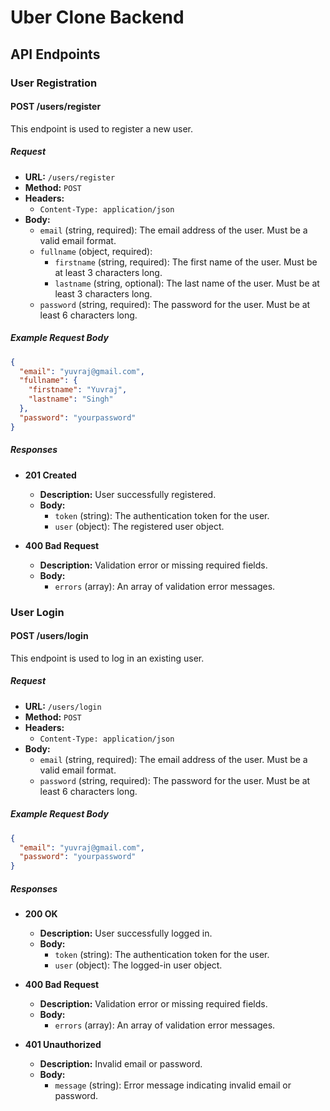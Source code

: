 # Uber Clone Backend

## API Endpoints

### User Registration

#### POST /users/register

This endpoint is used to register a new user.

##### Request

- **URL:** `/users/register`
- **Method:** `POST`
- **Headers:**
  - `Content-Type: application/json`
- **Body:**
  - `email` (string, required): The email address of the user. Must be a valid email format.
  - `fullname` (object, required):
    - `firstname` (string, required): The first name of the user. Must be at least 3 characters long.
    - `lastname` (string, optional): The last name of the user. Must be at least 3 characters long.
  - `password` (string, required): The password for the user. Must be at least 6 characters long.

##### Example Request Body

```json
{
  "email": "yuvraj@gmail.com",
  "fullname": {
    "firstname": "Yuvraj",
    "lastname": "Singh"
  },
  "password": "yourpassword"
}
```

##### Responses

- **201 Created**

  - **Description:** User successfully registered.
  - **Body:**
    - `token` (string): The authentication token for the user.
    - `user` (object): The registered user object.

- **400 Bad Request**
  - **Description:** Validation error or missing required fields.
  - **Body:**
    - `errors` (array): An array of validation error messages.

### User Login

#### POST /users/login

This endpoint is used to log in an existing user.

##### Request

- **URL:** `/users/login`
- **Method:** `POST`
- **Headers:**
  - `Content-Type: application/json`
- **Body:**
  - `email` (string, required): The email address of the user. Must be a valid email format.
  - `password` (string, required): The password for the user. Must be at least 6 characters long.

##### Example Request Body

```json
{
  "email": "yuvraj@gmail.com",
  "password": "yourpassword"
}
```

##### Responses

- **200 OK**

  - **Description:** User successfully logged in.
  - **Body:**
    - `token` (string): The authentication token for the user.
    - `user` (object): The logged-in user object.

- **400 Bad Request**

  - **Description:** Validation error or missing required fields.
  - **Body:**
    - `errors` (array): An array of validation error messages.

- **401 Unauthorized**
  - **Description:** Invalid email or password.
  - **Body:**
    - `message` (string): Error message indicating invalid email or password.
